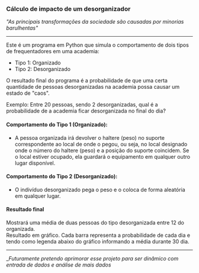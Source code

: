 ### Cálculo de impacto de um desorganizador

_"As principais transformações da sociedade são causadas por minorias barulhentas"_

----

Este é um programa em Python que simula o comportamento de dois tipos de frequentadores em uma academia: 
- Tipo 1: Organizado
- Tipo 2: Desorganizado

O resultado final do programa é a probabilidade de que uma certa quantidade de pessoas desorganizadas na academia possa causar um estado de "caos".

Exemplo: Entre 20 pessoas, sendo 2 desorganizadas, qual é a probabilidade de a academia ficar desorganizada no final do dia?

#### Comportamento do Tipo 1 (Organizado):
- A pessoa organizada irá devolver o haltere (peso) no suporte correspondente ao local de onde o pegou, ou seja, no local designado onde o número do haltere (peso) e a posição do suporte coincidem. Se o local estiver ocupado, ela guardará o equipamento em qualquer outro lugar disponível.  
    
#### Comportamento do Tipo 2 (Desorganizado):  
- O indivíduo desorganizado pega o peso e o coloca de forma aleatória em qualquer lugar.  

#### Resultado final
Mostrará uma média de duas pessoas do tipo desorganizada entre 12 do organizada.  
Resultado em gráfico. Cada barra representa a probabilidade de cada dia e tendo como legenda abaixo do gráfico informando a média durante 30 dia.

---

__Futuramente pretendo aprimorar esse projeto para ser dinâmico com entrada de dados e análise de mais dados_
